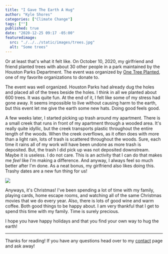 ```yaml
---
title: "I Gave The Earth A Hug"
author: "Kyle Shores"
categories: ["Climate Change"]
tags: [""]
published: true
date: "2020-12-25 09:17 -05:00"
featuredimage:
  src: "./../../static/images/trees.jpg"
  alt: "Some trees"
---
```


Or at least that's what it felt like. On October 10, 2020, my girlfriend and friend planted trees with about 30 other people in 
a park maintained by the Houston Parks Department. The event was organized by [One Tree Planted](https://onetreeplanted.org/),
one of my favorite organizations to donate to. 

The event was well organized. Houston Parks had already dug the holes and placed all of the trees beside the holes. I think in all we planted about
600 trees. It was quite fun. At the end of it, I felt like some of my stress had gone away. It seems impossible to live without causing harm to the earth, but this
event let me give the earth some new hats. Doing good feels good.

A few weeks later, I started picking up trash around my apartment. There is a small creek that runs in front of my apartment through a wooded area. It's really quite idyllic,
but the creek transports plastic throughout the entire length of the woods. When the creek overflows, as it often does with more than a light rain, lots of trash is scattered
throughout the woods. Sure, each time it rains all of my work will have been undone as more trash is deposited. But, 
the trash I did pick up was not deposited downstream. Maybe it is useless. I do not care. This is an activity that I can do that makes me *feel* like I'm making a difference. And
anyway, I always feel so much better after I'm done. As a neat bonus, my girlfriend also likes doing this. Trashy dates are a new fun thing for us!

<Image
src="luna-christmas.jpeg"
caption="Luna in front of her Christmas Tree"
/>

Anyways, it's Christmas! I've been spending a lot of time with my family, playing cards, home escape rooms, and watching all of the same Christmas movies that 
we do every year. Also, there is lots of good wine and warm coffee. Both good things to be happy about. I am very thankful that I get to spend this time with my family. 
Time is surely precious.

I hope you have happy holidays and that you find your own way to hug the earth!

---

Thanks for reading! If you have any questions head over to my [contact](/contact)
page and ask away!
